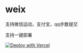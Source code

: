 # weix

支持微信运动，支付宝，qq步数提交


支持一键部署


[![Deploy with Vercel](https://vercel.com/button)](https://vercel.com/new/kognmengyu666s-projects/import?s=https%3A%2F%2Fgithub.com%2Fkognmengyu666%2Fweix&hasTrialAvailable=1&showOptionalTeamCreation=false&project-name=weix&framework=other&totalProjects=1&remainingProjects=1)
